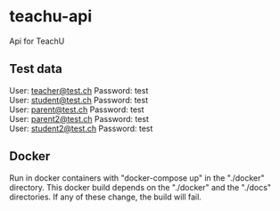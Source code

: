 # teachu-api
Api for TeachU 

## Test data
User: teacher@test.ch
Password: test  
User: student@test.ch
Password: test  
User: parent@test.ch
Password: test  
User: parent2@test.ch
Password: test  
User: student2@test.ch
Password: test

## Docker
Run in docker containers with "docker-compose up" in the "./docker" directory. 
This docker build depends on the "./docker" and the "./docs" directories. If any of these change, the build will fail.
